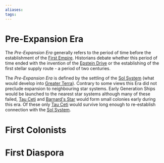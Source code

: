 ```yaml
---
aliases:
tags:
---
```


# Pre-Expansion Era

The *Pre-Expansion Era* generally refers  to the period of time before the establishment of the [First Empire](../../Organisation/first-empire.md). Historians debate whether this period of time ended with the invention of the [Epstein Drive](../../Technology/Propulsion/epstein-drive.md) or the establishing of the first stellar supply route - a period of two centuries.  

The *Pre-Expansion Era* is defined by the settling of the [Sol System](../../Systems/greater-terra.md) (what would develop into [Greater Terra](../../Systems/greater-terra.md)). Contrary to some views this Era did not preclude expansion to neighbouring star systems. Early Generation Ships would be launched to the nearest star systems although many of these failed, [Tau Ceti](../../Systems/tau-ceti.md) and [Barnard's Star](../../Systems/barnards-star.md) would form small colonies early during this era. Of these only [Tau Ceti](../../Systems/tau-ceti.md) would survive long enough to re-establish connection with the [Sol System](../../Systems/greater-terra.md).

# First Colonists

# First Diaspora